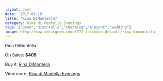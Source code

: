 ```yaml
---
layout: post
date: '2017-03-19'
title: "Rina DiMontella"
category: Rina di Montella Evenings
tags: ["prom","dimontella","charming","elegant","wedding"]
image: http://www.idealgown.com/1772-thickbox_default/rina-dimontella.jpg
---
```

Rina DiMontella

On Sales: **$405**
<a href="https://www.idealgown.com/en/rina-di-montella-evenings/825-rina-dimontella.html"><amp-img layout="responsive" width="600" height="600" src="//www.idealgown.com/1772-thickbox_default/rina-dimontella.jpg" alt="Rina DiMontella 0" /></a>

Buy it: [Rina DiMontella](https://www.idealgown.com/en/rina-di-montella-evenings/825-rina-dimontella.html "Rina DiMontella")

View more: [Rina di Montella Evenings](https://www.idealgown.com/en/10-rina-di-montella-evenings "Rina di Montella Evenings")